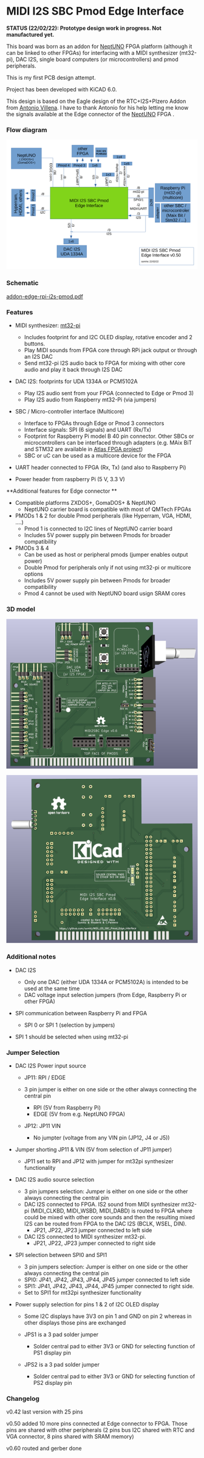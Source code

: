 # MIDI I2S SBC Pmod Edge Interface

**STATUS (22/02/22): Prototype design work in progress. Not manufactured yet.**

This board was born as an addon for [NeptUNO](https://github.com/neptuno-fpga/Main_nepUNO/wiki) FPGA platform (although it can be linked to other FPGAs) for interfacing with a MIDI synthesizer (mt32-pi), DAC I2S, single board computers (or microcontrollers) and pmod peripherals.

This is my first PCB design attempt. 

Project has been developed with KiCAD 6.0.

This design is based on the Eagle design of the RTC+I2S+PIzero Addon from [Antonio Villena](https://www.antoniovillena.es/store/). I have to thank Antonio for his help letting me know the signals available at the Edge connector of the [NeptUNO](https://github.com/neptuno-fpga/Main_nepUNO/wiki) FPGA .

### Flow diagram

![flow-diagram](flow-diagram.png)



### **Schematic**

[addon-edge-rpi-i2s-pmod.pdf](addon-edge-rpi-i2s-pmod.pdf)

### **Features**

* MIDI synthesizer: [mt32-pi](https://github.com/dwhinham/mt32-pi) 
  
  * Includes footprint for and I2C OLED display, rotative encoder and 2 buttons.
  * Play MIDI sounds from FPGA core through RPi jack output or through an I2S DAC
  * Send mt32-pi I2S audio back to FPGA for mixing with other core audio and play it back through I2S DAC
  
* DAC I2S: footprints for UDA 1334A or PCM5102A
  * Play I2S audio sent from your FPGA (connected to Edge or Pmod 3)
  * Play I2S audio from Raspberry mt32-Pi (via jumpers)
  
* SBC / Micro-controller interface (Multicore)
  * Interface to FPGAs through Edge or Pmod 3 connectors
  * Interface signals: SPI (6 signals) and UART (Rx/Tx) 
  * Footprint for Raspberry Pi model B 40 pin connector. Other SBCs or microcontrollers can be interfaced through adapters (e.g. MAix BiT and STM32 are available in [Atlas FPGA project](https://github.com/atlasfpga))
  * SBC or uC can be used as a multicore device for the FPGA
  
* UART header connected to FPGA (Rx, Tx) (and also to Raspberry Pi)

* Power header from raspberry Pi (5 V, 3.3 V)

  

**Additional features for Edge connector ** 

* Compatible platforms ZXDOS+, GomaDOS+ & NeptUNO
  * NeptUNO carrier board is compatible with most of QMTech FPGAs
* PMODs 1 & 2 for double Pmod peripherals (like Hyperram, VGA, HDMI, ....)
  * Pmod 1 is connected to I2C lines of NeptUNO carrier board
  * Includes 5V power supply pin between Pmods  for broader compatibility
* PMODs 3 & 4  
  * Can be used as host or peripheral pmods (jumper enables output power)
  * Double Pmod for peripherals only if not using mt32-pi or multicore options
  * Includes 5V power supply pin between Pmods  for broader compatibility
  * Pmod 4 cannot be used with NeptUNO board usign SRAM cores

### 3D model

![addon-edge-rpi-i2s-pmod1](addon-edge-rpi-i2s-pmod1.png)



![addon-edge-rpi-i2s-pmod2](addon-edge-rpi-i2s-pmod2.png)



### **Additional notes**

* DAC I2S 
  * Only one DAC (either UDA 1334A or PCM5102A) is intended to be used at the same time
  * DAC voltage input selection jumpers (from Edge, Raspberry Pi or other FPGA)

* SPI communication between Raspberry Pi and FPGA
  * SPI 0 or SPI 1 (selection by jumpers)
* SPI 1 should be selected when using mt32-pi



### **Jumper Selection**

* DAC I2S Power input source  

  * JP11:  RPI / EDGE  
  * 3 pin jumper is either on one side or the other always connecting the central pin
    * RPI (5V from Raspberry Pi)
    * EDGE (5V from e.g. NeptUNO FPGA)
    
  * JP12:  JP11 VIN

    * No jumpter (voltage from any VIN pin (JP12, J4 or J5))
* Jumper shorting JP11 & VIN (5V from selection of JP11 jumper)
  * JP11 set to RPI and JP12 with jumper for mt32pi synthesizer functionality

* DAC I2S audio source selection
  * 3 pin jumpers selection: Jumper is either on one side or the other always connecting the central pin
  * DAC I2S connected to FPGA. IS2 sound from MIDI synthesizer mt32-pi (MIDI_CLKBD, MIDI_WSBD, MIDI_DABD) is routed to FPGA where could be mixed with other core sounds and then the resulting mixed I2S can be routed from FPGA to the DAC I2S (BCLK, WSEL, DIN).
    * JP21, JP22, JP23 jumper connected to left side
  * DAC I2S connected to MIDI synthesizer mt32-pi. 
    * JP21, JP22, JP23   jumper connected to right side

* SPI selection between SPI0 and SPI1

  * 3 pin jumpers selection: Jumper is either on one side or the other always connecting the central pin
  * SPI0: JP41, JP42, JP43, JP44, JP45  jumper connected to left side
  * SPI1: JP41, JP42, JP43, JP44, JP45  jumper connected to right side.  
  * Set to SPI1 for mt32pi synthesizer functionality

* Power supply selection for pins 1 & 2 of I2C OLED display

  * Some I2C displays have 3V3 on pin 1 and GND on pin 2 whereas in other displays those pins are exchanged

  * JPS1 is a 3 pad solder jumper

    * Solder central pad to either 3V3 or GND for selecting function of PS1 display pin

  * JPS2 is a 3 pad solder jumper

    * Solder central pad to either 3V3 or GND for selecting function of PS2 display pin

      

### Changelog

v0.42  last version with 25 pins

v0.50  added 10 more pins connected at Edge connector to FPGA. Those pins are shared with other peripherals (2 pins bus I2C shared with RTC and VGA connector, 8 pins shared with SRAM memory)

v0.60  routed and gerber done

